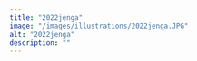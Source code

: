 ```yaml
---
title: "2022jenga"
image: "/images/illustrations/2022jenga.JPG"
alt: "2022jenga"
description: ""
---
```


